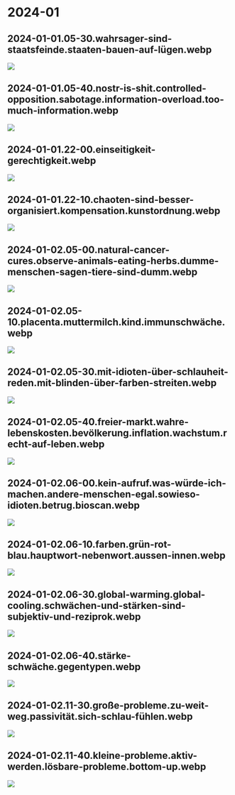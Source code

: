 # 2024-01

## 2024-01-01.05-30.wahrsager-sind-staatsfeinde.staaten-bauen-auf-lügen.webp

![](img/2024-01/2024-01-01.05-30.wahrsager-sind-staatsfeinde.staaten-bauen-auf-lügen.webp)

## 2024-01-01.05-40.nostr-is-shit.controlled-opposition.sabotage.information-overload.too-much-information.webp

![](img/2024-01/2024-01-01.05-40.nostr-is-shit.controlled-opposition.sabotage.information-overload.too-much-information.webp)

## 2024-01-01.22-00.einseitigkeit-gerechtigkeit.webp

![](img/2024-01/2024-01-01.22-00.einseitigkeit-gerechtigkeit.webp)

## 2024-01-01.22-10.chaoten-sind-besser-organisiert.kompensation.kunstordnung.webp

![](img/2024-01/2024-01-01.22-10.chaoten-sind-besser-organisiert.kompensation.kunstordnung.webp)

## 2024-01-02.05-00.natural-cancer-cures.observe-animals-eating-herbs.dumme-menschen-sagen-tiere-sind-dumm.webp

![](img/2024-01/2024-01-02.05-00.natural-cancer-cures.observe-animals-eating-herbs.dumme-menschen-sagen-tiere-sind-dumm.webp)

## 2024-01-02.05-10.placenta.muttermilch.kind.immunschwäche.webp

![](img/2024-01/2024-01-02.05-10.placenta.muttermilch.kind.immunschwäche.webp)

## 2024-01-02.05-30.mit-idioten-über-schlauheit-reden.mit-blinden-über-farben-streiten.webp

![](img/2024-01/2024-01-02.05-30.mit-idioten-über-schlauheit-reden.mit-blinden-über-farben-streiten.webp)

## 2024-01-02.05-40.freier-markt.wahre-lebenskosten.bevölkerung.inflation.wachstum.recht-auf-leben.webp

![](img/2024-01/2024-01-02.05-40.freier-markt.wahre-lebenskosten.bevölkerung.inflation.wachstum.recht-auf-leben.webp)

## 2024-01-02.06-00.kein-aufruf.was-würde-ich-machen.andere-menschen-egal.sowieso-idioten.betrug.bioscan.webp

![](img/2024-01/2024-01-02.06-00.kein-aufruf.was-würde-ich-machen.andere-menschen-egal.sowieso-idioten.betrug.bioscan.webp)

## 2024-01-02.06-10.farben.grün-rot-blau.hauptwort-nebenwort.aussen-innen.webp

![](img/2024-01/2024-01-02.06-10.farben.grün-rot-blau.hauptwort-nebenwort.aussen-innen.webp)

## 2024-01-02.06-30.global-warming.global-cooling.schwächen-und-stärken-sind-subjektiv-und-reziprok.webp

![](img/2024-01/2024-01-02.06-30.global-warming.global-cooling.schwächen-und-stärken-sind-subjektiv-und-reziprok.webp)

## 2024-01-02.06-40.stärke-schwäche.gegentypen.webp

![](img/2024-01/2024-01-02.06-40.stärke-schwäche.gegentypen.webp)

## 2024-01-02.11-30.große-probleme.zu-weit-weg.passivität.sich-schlau-fühlen.webp

![](img/2024-01/2024-01-02.11-30.große-probleme.zu-weit-weg.passivität.sich-schlau-fühlen.webp)

## 2024-01-02.11-40.kleine-probleme.aktiv-werden.lösbare-probleme.bottom-up.webp

![](img/2024-01/2024-01-02.11-40.kleine-probleme.aktiv-werden.lösbare-probleme.bottom-up.webp)

